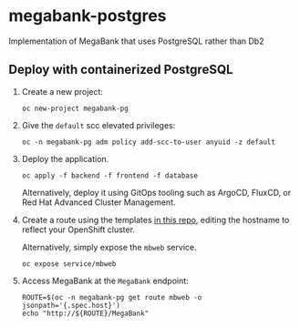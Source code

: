 # megabank-postgres
 Implementation of MegaBank that uses PostgreSQL rather than Db2

 ## Deploy with containerized PostgreSQL

1. Create a new project:
    ```
    oc new-project megabank-pg
    ```

2. Give the `default` scc elevated privileges:

    ```
    oc -n megabank-pg adm policy add-scc-to-user anyuid -z default
    ```

3. Deploy the application.
    ```
    oc apply -f backend -f frontend -f database
    ```

    Alternatively, deploy it using GitOps tooling such as ArgoCD, FluxCD, or Red Hat Advanced Cluster Management.

4. Create a route using the templates [in this repo](routes), editing the hostname to reflect your OpenShift cluster.

    Alternatively, simply expose the `mbweb` service.

    ```
    oc expose service/mbweb
    ```

5. Access MegaBank at the `MegaBank` endpoint:

    ```
    ROUTE=$(oc -n megabank-pg get route mbweb -o jsonpath='{.spec.host}')
    echo "http://${ROUTE}/MegaBank"
    ```
